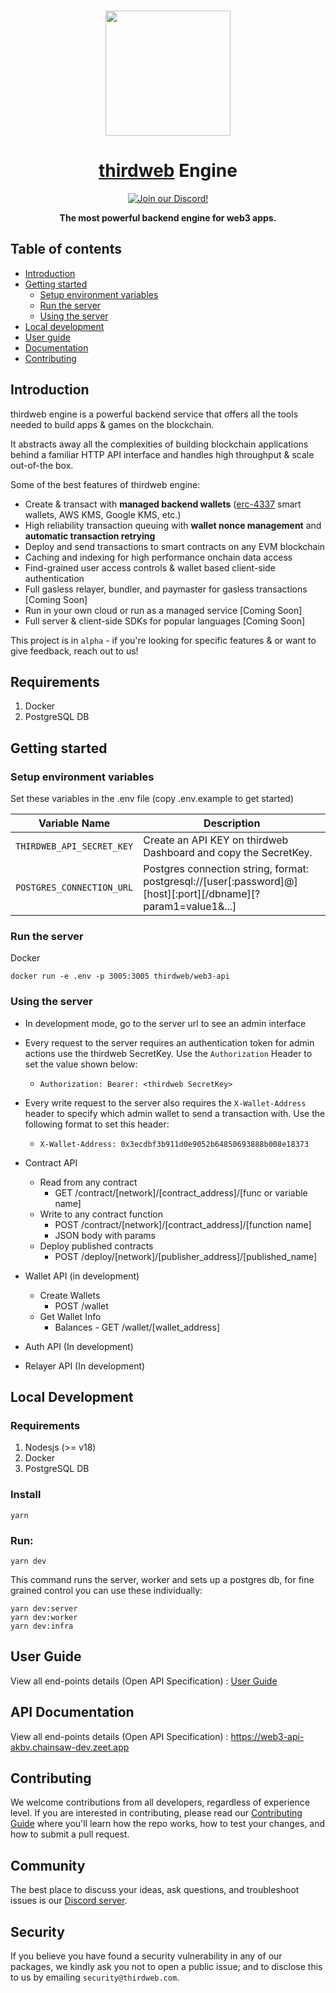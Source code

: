 <p align="center">
    <br />
    <a href="https://thirdweb.com">
        <img src="https://github.com/thirdweb-dev/js/blob/main/packages/sdk/logo.svg?raw=true" width="200" alt=""/></a>
    <br />
</p>

<h1 align="center"><a href='https://thirdweb.com/'>thirdweb</a> Engine</h1>

<p align="center">
    <a href="https://discord.gg/thirdweb">
        <img alt="Join our Discord!" src="https://img.shields.io/discord/834227967404146718.svg?color=7289da&label=discord&logo=discord&style=flat"/>
    </a>
</p>

<p align="center"><strong>The most powerful backend engine for web3 apps.</strong></p>

## Table of contents

- [Introduction](#introduction)
- [Getting started](#getting-started)
  - [Setup environment variables](#setup-environment-variables)
  - [Run the server](#run-the-server)
  - [Using the server](#using-the-server)
- [Local development](#local-development)
- [User guide](#user-guide)
- [Documentation](#api-documentation)
- [Contributing](#contributing)

## Introduction

thirdweb engine is a powerful backend service that offers all the tools needed to build apps & games on the blockchain.

It abstracts away all the complexities of building blockchain applications behind a familiar HTTP API interface and handles high throughput & scale out-of-the box.

Some of the best features of thirdweb engine:

- Create & transact with **managed backend wallets** ([erc-4337](https://eips.ethereum.org/EIPS/eip-4337) smart wallets, AWS KMS, Google KMS, etc.)
- High reliability transaction queuing with **wallet nonce management** and **automatic transaction retrying**
- Deploy and send transactions to smart contracts on any EVM blockchain
- Caching and indexing for high performance onchain data access
- Find-grained user access controls & wallet based client-side authentication
- Full gasless relayer, bundler, and paymaster for gasless transactions [Coming Soon]
- Run in your own cloud or run as a managed service [Coming Soon]
- Full server & client-side SDKs for popular languages [Coming Soon]

This project is in `alpha` - if you're looking for specific features & or want to give feedback, reach out to us!

## Requirements

1. Docker
2. PostgreSQL DB

## Getting started

### Setup environment variables

Set these variables in the .env file (copy .env.example to get started)

| Variable Name             | Description                                                                                                   |
| ------------------------- | ------------------------------------------------------------------------------------------------------------- |
| `THIRDWEB_API_SECRET_KEY` | Create an API KEY on thirdweb Dashboard and copy the SecretKey.                                               |
| `POSTGRES_CONNECTION_URL` | Postgres connection string, format: postgresql://[user[:password]@][host][:port][/dbname][?param1=value1&...] |

### Run the server

Docker

```
docker run -e .env -p 3005:3005 thirdweb/web3-api
```

### Using the server

- In development mode, go to the server url to see an admin interface
- Every request to the server requires an authentication token for admin actions use the thirdweb SecretKey. Use the `Authorization` Header to set the value shown below:
  - `Authorization: Bearer: <thirdweb SecretKey>`
- Every write request to the server also requires the `X-Wallet-Address` header to specify which admin wallet to send a transaction with. Use the following format to set this header:

  - `X-Wallet-Address: 0x3ecdbf3b911d0e9052b64850693888b008e18373`

- Contract API

  - Read from any contract
    - GET /contract/[network]/[contract_address]/[func or variable name]
  - Write to any contract function
    - POST /contract/[network]/[contract_address]/[function name]
    - JSON body with params
  - Deploy published contracts
    - POST /deploy/[network]/[publisher_address]/[published_name]

- Wallet API (in development)

  - Create Wallets
    - POST /wallet
  - Get Wallet Info
    - Balances - GET /wallet/[wallet_address]

- Auth API (In development)
- Relayer API (In development)

## Local Development

### Requirements

1. Nodesjs (>= v18)
2. Docker
3. PostgreSQL DB

### Install

```
yarn
```

### Run:

```
yarn dev
```

This command runs the server, worker and sets up a postgres db, for fine grained control you can use these individually:

```
yarn dev:server
yarn dev:worker
yarn dev:infra
```

## User Guide

View all end-points details (Open API Specification) : [User Guide](./docs/UserGuide.md)

## API Documentation

View all end-points details (Open API Specification) : https://web3-api-akbv.chainsaw-dev.zeet.app

## Contributing

We welcome contributions from all developers, regardless of experience level. If you are interested in contributing, please read our [Contributing Guide](./.github/contributing.md) where you'll learn how the repo works, how to test your changes, and how to submit a pull request.

## Community

The best place to discuss your ideas, ask questions, and troubleshoot issues is our [Discord server](https://discord.gg/thirdweb).

## Security

If you believe you have found a security vulnerability in any of our packages, we kindly ask you not to open a public issue; and to disclose this to us by emailing `security@thirdweb.com`.
